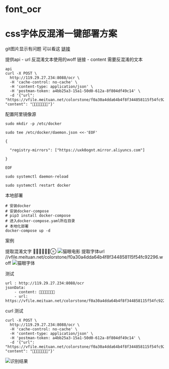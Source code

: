 # font_ocr

# css字体反混淆一键部署方案

git图片显示有问题 
可以看这 [链接](https://www.jianshu.com/writer#/notebooks/49400538/notes/83534700/preview)

提供api 
    - url     反混淆文本使用的woff 链接
    - content 需要反混淆的文本
```
api
curl -X POST \
  http://119.29.27.234:8088/ocr \
  -H 'cache-control: no-cache' \
  -H 'content-type: application/json' \
  -H 'postman-token: a4bb25a3-15a1-50d0-612a-8f804df49c14' \
  -d '{"url": "https://vfile.meituan.net/colorstone/f0a30a4dda64b4f8f344858115f54fc92296.woff", "content": ""}'

```





配置阿里镜像源


```
sudo mkdir -p /etc/docker

sudo tee /etc/docker/daemon.json <<-'EOF'

{

  "registry-mirrors": ["https://uxk0ognt.mirror.aliyuncs.com"]

}

EOF

sudo systemctl daemon-reload

sudo systemctl restart docker
```


本地部署

```
# 安装docker 
# 安装docker-compose
# pip3 install docker-compose
# 进入docker-compose.yaml所在目录
# 本地化部署
docker-compose up -d
```


案例

提取混淆文字 
![猫眼电影](./WeChatcdd5a362ebe748bdb421d72690e230d2.png)
提取字体url //vfile.meituan.net/colorstone/f0a30a4dda64b4f8f344858115f54fc92296.woff
![猫眼字体](./WeChat266ab2365b961ab91d61f7bb85ad9c84.png)


测试
```
url : http://119.29.27.234:8088/ocr
jsonData:
    - content: 
    - url: https://vfile.meituan.net/colorstone/f0a30a4dda64b4f8f344858115f54fc92296.woff
```
curl 测试
```
curl -X POST \
  http://119.29.27.234:8088/ocr \
  -H 'cache-control: no-cache' \
  -H 'content-type: application/json' \
  -H 'postman-token: a4bb25a3-15a1-50d0-612a-8f804df49c14' \
  -d '{"url": "https://vfile.meituan.net/colorstone/f0a30a4dda64b4f8f344858115f54fc92296.woff", "content": ""}'

```

![识别结果](./WeChat2379f547c470d509a4b25b2e503f446d.png)